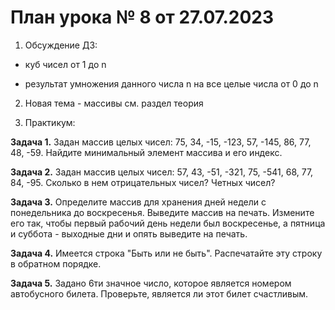 # План урока № 8 от 27.07.2023

1. Обсуждение ДЗ:

- куб чисел от 1 до n

- результат умножения данного числа n на все целые числа от 0 до n

2. Новая тема - массивы
см. раздел теория


3. Практикум:

**Задача 1.**
Задан массив целых чисел: 75, 34, -15, -123, 57, -145, 86, 77, 48, -59.
Найдите минимальный элемент массива и его индекс.

**Задача 2.**
Задан массив целых чисел: 57, 43, -51, -321, 75, -541, 68, 77, 84, -95.
Сколько в нем отрицательных чисел? Четных чисел?  

**Задача 3.**
Определите массив для хранения дней недели с понедельника до воскресенья.
Выведите массив на печать.
Измените его так, чтобы первый рабочий день недели был воскресенье, а пятница и суббота - выходные дни
и опять выведите на печать.

**Задача 4.**
Имеется строка "Быть или не быть".
Распечатайте эту строку в обратном порядке.

**Задача 5.**
Задано 6ти значное число, которое является номером автобусного билета.
Проверьте, является ли этот билет счастливым.
